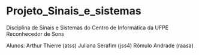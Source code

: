 # Projeto_Sinais_e_sistemas
Disciplina de Sinais e Sistemas do Centro de Informática da UFPE
Reconhecedor de Sons

Alunos:
Arthur Thierre (atss)
Juliana Serafim (jss4)
Rômulo Andrade (raasa)
